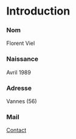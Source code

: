 # Introduction

### Nom

Florent Viel

### Naissance

Avril 1989

### Adresse

Vannes (56)

### Mail

<a href="#contact" data-toggle="modal" data-target="#contact">Contact</a>

